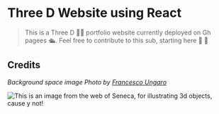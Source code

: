 
# **Three D Website using React**

>  This is a Three  D 🤦‍♂️ portfolio website currently deployed on Gh pagees 🛳️. Feel free to contribute to this sub, starting here 🤙 💠


## **Credits** 

_Background space image Photo by [Francesco Ungaro](https://www.pexels.com/photo/starry-sky-998641/)_


![This is an image from the web of Seneca, for illustrating 3d objects, cause y not!](https://m.media-amazon.com/images/I/416NAHJ2+ES._AC_SX679_.jpg)



